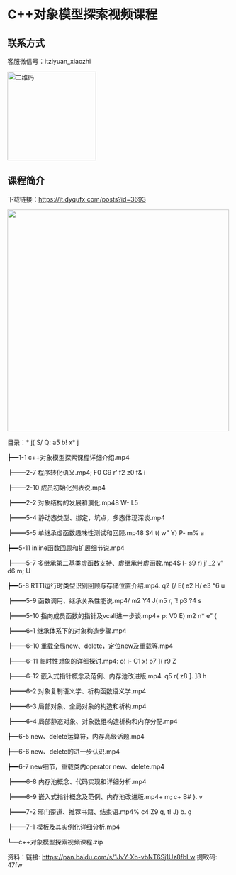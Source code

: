 # C++对象模型探索视频课程

## 联系方式

客服微信号：itziyuan_xiaozhi

<img src="https://ziyuanyun.oss-cn-guangzhou.aliyuncs.com/common/20240614073449/666b82192834a.jpg" width="200" height="200" alt="二维码">

## 课程简介

下载链接：https://it.dyqufx.com/posts?id=3693

<img src="https://ziyuanyun.oss-cn-guangzhou.aliyuncs.com/yun/20240515185301/6644940da927c.jpg" width="500" alt="">

  

 目录：* j( S/ Q: a5 b! x* j

 ┣━━1-1 c++对象模型探索课程详细介绍.mp4

 ┣━━2-7 程序转化语义.mp4; F0 G9 r’ f2 z0 f&amp; i

 ┣━━2-10 成员初始化列表说.mp4

 ┣━━2-2 对象结构的发展和演化.mp48 W- L5 

 ┣━━5-4 静动态类型、绑定，坑点，多态体现深谈.mp4

 ┣━━5-5 单继承虚函数趣味性测试和回顾.mp48 S4 t( w” Y) P- m% a

 ┣━━5-11 inline函数回顾和扩展细节说.mp4

 ┣━━5-7 多继承第二基类虚函数支持、虚继承带虚函数.mp4$ I- s9 r) j’ _2 v” d6 m; U

 ┣━━5-8 RTTI运行时类型识别回顾与存储位置介绍.mp4. q2 {/ E( e2 H/ e3 ^6 u

 ┣━━5-9 函数调用、继承关系性能说.mp4/ m2 Y4 J( n5 r, `! p3 ?4 s

 ┣━━5-10 指向成员函数的指针及vcall进一步谈.mp4+ p: V0 E) m2 n* e” {

 ┣━━6-1 继承体系下的对象构造步骤.mp4

 ┣━━6-10 重载全局new、delete，定位new及重载等.mp4

 ┣━━6-11 临时性对象的详细探讨.mp4: o! i- C1 x! p7 ]( r9 Z

 ┣━━6-12 嵌入式指针概念及范例、内存池改进版.mp4. q5 r( z8 ]. ]8 h

 ┣━━6-2 对象复制语义学、析构函数语义学.mp4

 ┣━━6-3 局部对象、全局对象的构造和析构.mp4

 ┣━━6-4 局部静态对象、对象数组构造析构和内存分配.mp4

 ┣━━6-5 new、delete运算符，内存高级话题.mp4

 ┣━━6-6 new、delete的进一步认识.mp4

 ┣━━6-7 new细节，重载类内operator new、delete.mp4

 ┣━━6-8 内存池概念、代码实现和详细分析.mp4

 ┣━━6-9 嵌入式指针概念及范例、内存池改进版.mp4+ m; c+ B# }. v

 ┣━━7-2 邪门歪道、推荐书籍、结束语.mp4% c4 Z9 q, t! J) b. g

 ┣━━7-1 模板及其实例化详细分析.mp4

 ┗━━c++对象模型探索视频课程.zip

 资料：链接: https://pan.baidu.com/s/1JvY-Xb-vbNT6Sj1Uz8fbLw 提取码: 47fw

  